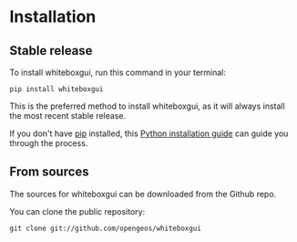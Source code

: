 # Installation

## Stable release

To install whiteboxgui, run this command in your terminal:

```
pip install whiteboxgui
```

This is the preferred method to install whiteboxgui, as it will always install the most recent stable release.

If you don't have [pip](https://pip.pypa.io) installed, this [Python installation guide](http://docs.python-guide.org/en/latest/starting/installation/) can guide you through the process.

## From sources

The sources for whiteboxgui can be downloaded from the Github repo.

You can clone the public repository:

```
git clone git://github.com/opengeos/whiteboxgui
```
